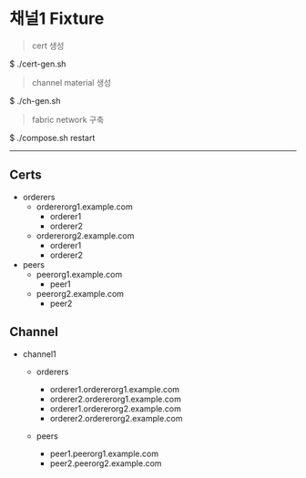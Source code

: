 # 채널1 Fixture  

> cert 생성  

$ ./cert-gen.sh  

> channel material 생성  

$ ./ch-gen.sh  

> fabric network 구축  

$ ./compose.sh restart  

---  

## Certs

- orderers
    - ordererorg1.example.com
        - orderer1
        - orderer2
    - ordererorg2.example.com
        - orderer1
        - orderer2
- peers
    - peerorg1.example.com
        - peer1
    - peerorg2.example.com
        - peer2


## Channel  

- channel1
    - orderers
        - orderer1.ordererorg1.example.com
        - orderer2.ordererorg1.example.com
        - orderer1.ordererorg2.example.com
        - orderer2.ordererorg2.example.com
        
    - peers
        - peer1.peerorg1.example.com
        - peer2.peerorg2.example.com

